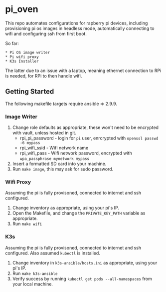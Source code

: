 # pi_oven

This repo automates configurations for rapberry pi devices, including provisioning pi os images in headless mode, automatically connecting to wifi and configuring ssh from first boot.

So far:

    * Pi OS image writer
    * Pi wifi proxy
    * K3s Installer

The latter due to an issue with a laptop, meaning ethernet connection to RPi is needed, for RPi to then handle wifi.

## Getting Started

The following makefile targets require ansible => 2.9.9.
### Image Writer

1. Change role defaults as appropriate, these won't need to be encrypted with vault, unless hosted in git.
    * rpi_pi_password - login for `pi` user, enrcrypted with `openssl passwd -6 mypass`
    * rpi_wifi_ssid - Wifi network name
    * rpi_wifi_pass -  Wifi network password, encrypted with `wpa_passphrase mynetwork mypass`
2. Insert a formatted SD card into your machine.
3. Run `make image`, this may ask for sudo password.

### Wifi Proxy

Assuming the pi is fully provisoned, connected to internet and ssh configured.

1. Change inventory as appropriate, using your pi's IP.
2. Open the Makefile, and change the `PRIVATE_KEY_PATH` variable as appropriate.
3. Run `make wifi`

### K3s

Assuming the pi is fully provisoned, connected to internet and ssh configured.
Also assumed `kubectl` is installed.

1. Change inventory in `k3s-ansible/hosts.ini` as appropriate, using your pi's IP.
2. Run `make k3s-ansible`
3. Verify success by running `kubectl get pods --all-namespaces` from your local machine.
